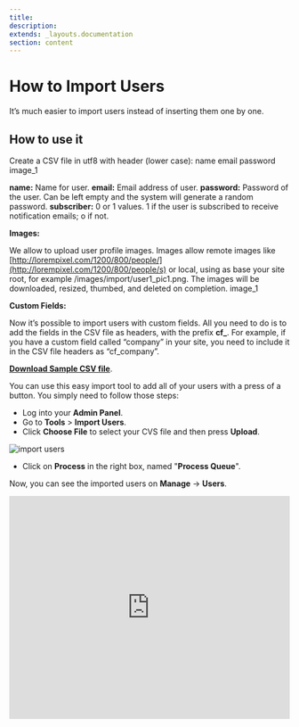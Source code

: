 ```yaml
---
title:
description:
extends: _layouts.documentation
section: content
---
```


# How to Import Users

It’s much easier to import users instead of inserting them one by one.

## How to use it

Create a CSV file in utf8 with header (lower case): name email password image_1

**name:**  Name for user.
**email:**  Email address of user.
**password:**  Password of the user. Can be left empty and the system will generate a random password.
**subscriber:**  0 or 1 values. 1 if the user is subscribed to receive notification emails; o if not.

**Images:**

We allow to upload user profile images. Images allow remote images like  [http://lorempixel.com/1200/800/people/](http://lorempixel.com/1200/800/people/s)  or local, using as base your site root, for example /images/import/user1_pic1.png. The images will be downloaded, resized, thumbed, and deleted on completion.
image_1

**Custom Fields:**

Now it’s possible to import users with custom fields. All you need to do is to add the fields in the CSV file as headers, with the prefix  **cf_**. For example, if you have a custom field called “company” in your site, you need to include it in the CSV file headers as “cf_company”.

[**Download Sample CSV file**](/assets/samples/import_users_example.csv).

You can use this easy import tool to add all of your users with a press of a button. You simply need to follow those steps:

-   Log into your  **Admin Panel**.
-   Go to  **Tools**  >  **Import Users**.
-   Click  **Choose File**  to select your CVS file and then press  **Upload**.

![import users](https://raw.githubusercontent.com/yclas/guides/master/images/import%20users.png)

-   Click  on **Process**  in the right box, named "**Process Queue**".

Now, you can see the imported users on  **Manage**  ->  **Users**.


<iframe width="100%" height="400px" src="https://www.youtube.com/embed/KwEc3TYpVkg" title="Yclas video" frameborder="0" allow="accelerometer; autoplay; clipboard-write; encrypted-media; gyroscope; picture-in-picture" allowfullscreen></iframe>
 
